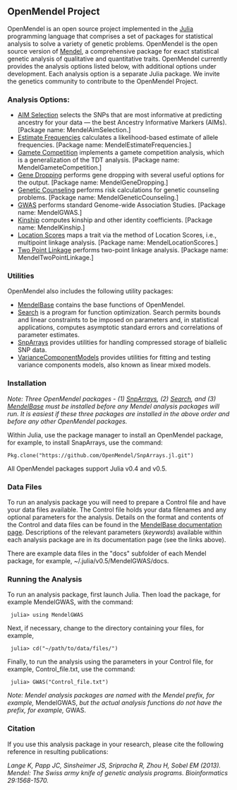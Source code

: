 ## OpenMendel Project

OpenMendel is an open source project implemented in the [Julia](http://julialang.org) programming language that comprises a set of packages for statistical analysis to solve a variety of genetic problems. OpenMendel is the open source version of [Mendel](http://www.genetics.ucla.edu/software/mendel), a comprehensive package for exact statistical genetic analysis of qualitative and quantitative traits. OpenMendel currently provides the analysis options listed below, with additional options under development. Each analysis option is a separate Julia package. We invite the genetics community to contribute to the OpenMendel Project.

### Analysis Options:

* [AIM Selection](https://openmendel.github.io/MendelAimSelection.jl) selects the SNPs that are most informative at predicting ancestry for your data — the best Ancestry Informative Markers (AIMs). [Package name: MendelAimSelection.]
* [Estimate Frequencies](https://openmendel.github.io/MendelEstimateFrequencies.jl) calculates a likelihood-based estimate of allele frequencies. [Package name: MendelEstimateFrequencies.]
* [Gamete Competition](https://openmendel.github.io/MendelGameteCompetition.jl) implements a gamete competition analysis, which is a generalization of the TDT analysis. [Package name: MendelGameteCompetition.]
* [Gene Dropping](https://openmendel.github.io/MendelGeneDropping.jl) performs gene dropping with several useful options for the output. [Package name: MendelGeneDropping.]
* [Genetic Counseling](https://openmendel.github.io/MendelGeneticCounseling.jl)  performs risk calculations for genetic counseling problems. [Package name: MendelGeneticCounseling.]
* [GWAS](https://openmendel.github.io/MendelGWAS.jl) performs standard Genome-wide Association Studies. [Package name: MendelGWAS.]
* [Kinship](https://openmendel.github.io/MendelKinship.jl) computes kinship and other identity coefficients. [Package name: MendelKinship.]
* [Location Scores](https://openmendel.github.io/MendelLocationScores.jl) maps a trait via the method of Location Scores, i.e., multipoint linkage analysis. [Package name: MendelLocationScores.]
* [Two Point Linkage](https://openmendel.github.io/MendelTwoPointLinkage.jl) performs two-point linkage analysis. [Package name: MendelTwoPointLinkage.]

### Utilities

OpenMendel also includes the following utility packages:

* [MendelBase](https://openmendel.github.io/MendelBase.jl) contains the base functions of OpenMendel.
* [Search](https://openmendel.github.io/Search.jl) is a program for function optimization. Search permits bounds and linear constraints to be imposed on parameters and, in statistical applications, computes asymptotic standard errors and correlations of parameter estimates.
* [SnpArrays](https://openmendel.github.io/SnpArrays.jl/latest/) provides utilities for handling compressed storage of biallelic SNP data.
* [VarianceComponentModels](https://openmendel.github.io/VarianceComponentModels.jl/latest/) provides utilities for fitting and testing variance components models, also known as linear mixed models.

### Installation

*Note: Three OpenMendel packages - (1) [SnpArrays](https://openmendel.github.io/SnpArrays.jl/latest/), (2) [Search](https://openmendel.github.io/Search.jl), and (3) [MendelBase](https://openmendel.github.io/MendelBase.jl) must be installed before any Mendel analysis packages will run. It is easiest if these three packages are installed in the above order and before any other OpenMendel packages.*

Within Julia, use the package manager to install an OpenMendel package, for example, to install SnapArrays, use the command:

    Pkg.clone("https://github.com/OpenMendel/SnpArrays.jl.git")

All OpenMendel packages support Julia v0.4 and v0.5.

### Data Files

To run an analysis package you will need to prepare a Control file and have your data files available. The Control file holds your data filenames and any optional parameters for the analysis. Details on the format and contents of the Control and data files can be found in the [MendelBase documentation page](https://openmendel.github.io/MendelBase.jl). Descriptions of the relevant parameters (*keywords*) available within each analysis package are in its documentation page (see the links above).

There are example data files in the "docs" subfolder of each Mendel package, for example, ~/.julia/v0.5/MendelGWAS/docs.

### Running the Analysis

To run an analysis package, first launch Julia. Then load the package, for example MendelGWAS, with the command:

     julia> using MendelGWAS

Next, if necessary, change to the directory containing your files, for example,

     julia> cd("~/path/to/data/files/")

Finally, to run the analysis using the parameters in your Control file, for example, Control_file.txt, use the command:

     julia> GWAS("Control_file.txt")

*Note: Mendel analysis packages are named with the Mendel prefix, for example,* MendelGWAS, *but the actual analysis functions do not have the prefix, for example,* GWAS.

### Citation

If you use this analysis package in your research, please cite the following reference in resulting publications:

*Lange K, Papp JC, Sinsheimer JS, Sripracha R, Zhou H, Sobel EM (2013). Mendel: The Swiss army knife of genetic analysis programs. Bioinformatics 29:1568-1570.*

